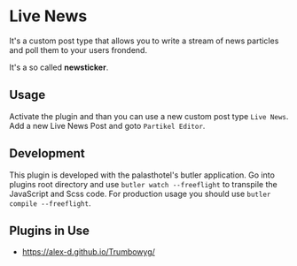 # Live News

It's a custom post type that allows you to write a stream of news particles and poll them to your users frondend. 

It's a so called **newsticker**.

## Usage

Activate the plugin and than you can use a new custom post type `Live News`. Add a new Live News Post and goto `Partikel Editor`.

## Development

This plugin is developed with the palasthotel's butler application. Go into plugins root directory and use `butler watch --freeflight` to transpile the JavaScript and Scss code. For production usage you should use `butler compile --freeflight`.


## Plugins in Use

* https://alex-d.github.io/Trumbowyg/